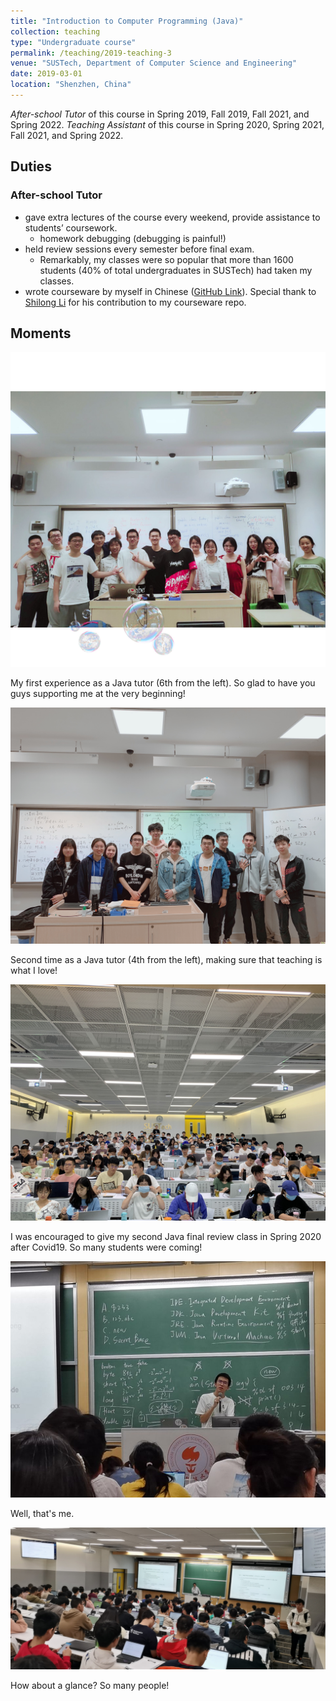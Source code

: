 ```yaml
---
title: "Introduction to Computer Programming (Java)"
collection: teaching
type: "Undergraduate course"
permalink: /teaching/2019-teaching-3
venue: "SUSTech, Department of Computer Science and Engineering"
date: 2019-03-01
location: "Shenzhen, China"
---
```


*After-school Tutor* of this course in Spring 2019, Fall 2019, Fall 2021, and Spring 2022. *Teaching Assistant* of this course in Spring 2020, Spring 2021, Fall 2021, and Spring 2022.



## Duties

### After-school Tutor

- gave extra lectures of the course every weekend, provide assistance to students’ coursework.
  - homework debugging (debugging is painful!)
- held review sessions every semester before final exam.
  - Remarkably, my classes were so popular that more than 1600 students (40% of total undergraduates in SUSTech) had taken my classes.
- wrote courseware by myself in Chinese ([GitHub Link](https://github.com/Tloops/Java-Courseware)). Special thank to [Shilong Li](https://lethal233.github.io/) for his contribution to my courseware repo.



## Moments

<img src='/images/FirstTutor.JPG'>

My first experience as a Java tutor (6th from the left). So glad to have you guys supporting me at the very beginning!



<img src='/images/SecondTutor.JPG'>

Second time as a Java tutor (4th from the left), making sure that teaching is what I love!



<img src='/images/FirstReview.JPG'>

I was encouraged to give my second Java final review class in Spring 2020 after Covid19. So many students were coming!



<img src='/images/TravisTeaching.JPG'>

Well, that's me.



<img src='/images/glance.JPG'>

How about a glance? So many people!

